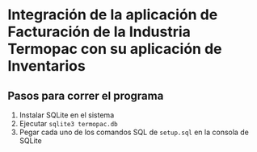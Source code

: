 # Integración de la aplicación de Facturación de la Industria Termopac con su aplicación de Inventarios

## Pasos para correr el programa

1. Instalar SQLite en el sistema
2. Ejecutar `sqlite3 termopac.db`
3. Pegar cada uno de los comandos SQL de `setup.sql` en la consola de SQLite
